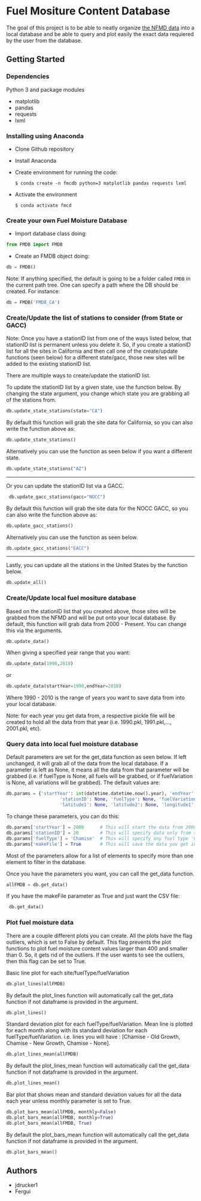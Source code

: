 # Fuel Mositure Content Database

The goal of this project is to be able to neatly organize [the NFMD data](http://www.wfas.net/nfmd/public/index.php) into a local database and be able to query and plot easily the exact data requiered by the user from the database.

## Getting Started

### Dependencies

Python 3 and package modules
* matplotlib 
* pandas 
* requests 
* lxml

### Installing using Anaconda

* Clone Github repository
* Install Anaconda
* Create environment for running the code:

      $ conda create -n fmcdb python=3 matplotlib pandas requests lxml

* Activate the environment

      $ conda activate fmcd

### Create your own Fuel Moisture Database

* Import database class doing:
```python
from FMDB import FMDB
```
* Create an FMDB object doing:
```python
db = FMDB()
```

Note: If anything specified, the default is going to be a folder called `FMDB` in the current path tree. One can specify a path where the DB should be created. For instance:
```python
db = FMDB('FMDB_CA')
```

### Create/Update the list of stations to consider (from State or GACC)

Note: Once you have a stationID list from one of the ways listed below, that stationID list is permanent unless you delete it. So, if you create a stationID list for all the sites in California and then call one of the create/update functions (seen below) for a different state/gacc, those new sites will be added to the existing stationID list.

There are multiple ways to create/update the stationID list. 

To update the stationID list by a given state, use the function below.
By changing the state argument, you change which state you are grabbing
all of the stations from.
```python
db.update_state_stations(state="CA")
```
 By default this function will grab the site data for California, so you can also
 write the function above as:
 ```python
 db.update_state_stations()   
 ```
 Alternatively you can use the function as seen below if you want a different state.
 ```python
 db.update_state_stations("AZ")
 ```
-------------------------------
 Or you can update the stationID list via a GACC.
```python
 db.update_gacc_stations(gacc="NOCC")
```
 By default this function will grab the site data for the NOCC GACC, so you can also
 write the function above as:
 ```python
 db.update_gacc_stations()
 ```
 Alternatively you can use the function as seen below.
 ```python
 db.update_gacc_stations("EACC")
 ```
 -------------------------------
Lastly, you can update all the stations in the United States by the function below.
```python
db.update_all()
```

### Create/Update local fuel mositure database

Based on the stationID list that you created above, those sites will be grabbed from the NFMD
and will be put onto your local database. 
By default, this function will grab data from 2000 - Present. You can change this via the arguments.
```python
db.update_data()
```
When giving a specified year range that you want:
```python
db.update_data(1990,2010)
```
or 
```python
db.update_data(startYear=1990,endYear=2010)
 ```
Where 1990 - 2010 is the range of years you want to save data from into your local database.

Note: for each year you get data from, a respective pickle file will be created to hold all the
      data from that year (i.e. 1990.pkl, 1991.pkl,..., 2001.pkl, etc).


### Query data into local fuel moisture database

Default parameters are set for the get_data function as seen below. If left unchanged, it will grab all of the data from the local database. If a parameter is left as None, it means all the data from that parameter will be grabbed (i.e. if fuelType is None, all fuels will be grabbed, or if fuelVariation is None, all variations will be grabbed). The default values are:
```python
db.params = {'startYear': int(datetime.datetime.now().year), 'endYear': int(datetime.datetime.now().year), 
                    'stationID': None, 'fuelType': None, 'fuelVariation': None, 
                    'latitude1': None, 'latitude2': None, 'longitude1': None, 'longitude2': None, 'makeFile': False}
````
 To change these parameters, you can do this:
```python
db.params['startYear'] = 2000      # This will start the data from 2000
db.params['stationID'] = 20        # This will specify data only from station with stationID 20
db.params['fuelType'] = 'Chamise'  # This will specify ony fuel type 'Chamise'
db.params['makeFile'] = True       # This will save the data you get into a csv if you set this to True.
```
Most of the parameters allow for a list of elements to specify more than one element to filter in the database.

Once you have the parameters you want, you can call the get_data function.
```python
allFMDB = db.get_data()
```
 If you have the makeFile parameter as True and just want the CSV file:
```python
 db.get_data()
```
### Plot fuel moisture data

There are a couple different plots you can create. All the plots have the flag outliers, which is set to False by default. This flag prevents the plot functions to plot fuel moisture content values larger than 400 and smaller than 0. So, it gets rid of the outliers. If the user wants to see the outliers, then this flag can be set to True.

Basic line plot for each site/fuelType/fuelVariation
```python
db.plot_lines(allFMDB)
```
By default the plot_lines function will automatically call the get_data function if not dataframe is provided
in the argument.
```python
db.plot_lines()
```

Standard deviation plot for each fuelType/fuelVariation. 
Mean line is plotted for each month along with its standard deviation for each fuelType/fuelVariation.
i.e. lines you will have : [Chamise - Old Growth, Chamise - New Growth, Chamise - None].
```python
db.plot_lines_mean(allFMDB)
```
By default the plot_lines_mean function will automatically call the get_data function if not dataframe is provided
in the argument.
```python
db.plot_lines_mean()
```

Bar plot that shows mean and standard deviation values for all the data each year unless monthly parameter 
is set to True.
```python
db.plot_bars_mean(allFMDB, monthly=False)
db.plot_bars_mean(allFMDB, monthly=True)
db.plot_bars_mean(allFMDB, True)
```
By default the plot_bars_mean function will automatically call the get_data function if not dataframe is provided
in the argument.
```python
db.plot_bars_mean()
```

## Authors

* jdrucker1
* Fergui
